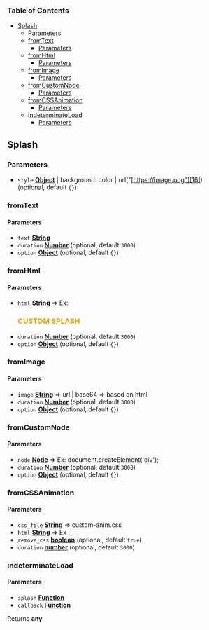<!-- Generated by documentation.js. Update this documentation by updating the source code. -->

### Table of Contents

-   [Splash][1]
    -   [Parameters][2]
    -   [fromText][3]
        -   [Parameters][4]
    -   [fromHtml][5]
        -   [Parameters][6]
    -   [fromImage][7]
        -   [Parameters][8]
    -   [fromCustomNode][9]
        -   [Parameters][10]
    -   [fromCSSAnimation][11]
        -   [Parameters][12]
    -   [indeterminateLoad][13]
        -   [Parameters][14]

## Splash

### Parameters

-   `style` **[Object][15]** | background: color | url("[https://image.png"][16]) (optional, default `{}`)

### fromText

#### Parameters

-   `text` **[String][17]** 
-   `duration` **[Number][18]**  (optional, default `3000`)
-   `option` **[Object][15]**  (optional, default `{}`)

### fromHtml

#### Parameters

-   `html` **[String][17]** => Ex: <h3 style='color: #e0a800'>CUSTOM SPLASH</h3>
-   `duration` **[Number][18]**  (optional, default `3000`)
-   `option` **[Object][15]**  (optional, default `{}`)

### fromImage

#### Parameters

-   `image` **[String][17]** => url | base64 => based on html <img>
-   `duration` **[Number][18]**  (optional, default `3000`)
-   `option` **[Object][15]**  (optional, default `{}`)

### fromCustomNode

#### Parameters

-   `node` **[Node][19]** => Ex: document.createElement('div');
-   `duration` **[Number][18]**  (optional, default `3000`)
-   `option` **[Object][15]**  (optional, default `{}`)

### fromCSSAnimation

#### Parameters

-   `css_file` **[String][17]** => custom-anim.css
-   `html` **[String][17]** => Ex : <div id="loader-wrapper"><div id="loader"></div></div>
-   `remove_css` **[boolean][20]**  (optional, default `true`)
-   `duration` **[number][18]**  (optional, default `3000`)

### indeterminateLoad

#### Parameters

-   `splash` **[Function][21]** 
-   `callback` **[Function][21]** 

Returns **any** 

[1]: #splash

[2]: #parameters

[3]: #fromtext

[4]: #parameters-1

[5]: #fromhtml

[6]: #parameters-2

[7]: #fromimage

[8]: #parameters-3

[9]: #fromcustomnode

[10]: #parameters-4

[11]: #fromcssanimation

[12]: #parameters-5

[13]: #indeterminateload

[14]: #parameters-6

[15]: https://developer.mozilla.org/docs/Web/JavaScript/Reference/Global_Objects/Object

[16]: https://image.png"

[17]: https://developer.mozilla.org/docs/Web/JavaScript/Reference/Global_Objects/String

[18]: https://developer.mozilla.org/docs/Web/JavaScript/Reference/Global_Objects/Number

[19]: https://developer.mozilla.org/docs/Web/API/Node/nextSibling

[20]: https://developer.mozilla.org/docs/Web/JavaScript/Reference/Global_Objects/Boolean

[21]: https://developer.mozilla.org/docs/Web/JavaScript/Reference/Statements/function
